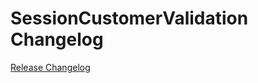# SessionCustomerValidation Changelog

[Release Changelog](https://github.com/spryker/session-customer-validation/releases)
